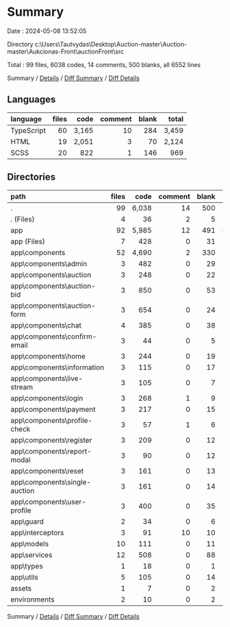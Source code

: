 # Summary

Date : 2024-05-08 13:52:05

Directory c:\\Users\\Tautvydas\\Desktop\\Auction-master\\Auction-master\\Aukcionas-Front\\auctionFront\\src

Total : 99 files,  6038 codes, 14 comments, 500 blanks, all 6552 lines

Summary / [Details](details.md) / [Diff Summary](diff.md) / [Diff Details](diff-details.md)

## Languages
| language | files | code | comment | blank | total |
| :--- | ---: | ---: | ---: | ---: | ---: |
| TypeScript | 60 | 3,165 | 10 | 284 | 3,459 |
| HTML | 19 | 2,051 | 3 | 70 | 2,124 |
| SCSS | 20 | 822 | 1 | 146 | 969 |

## Directories
| path | files | code | comment | blank | total |
| :--- | ---: | ---: | ---: | ---: | ---: |
| . | 99 | 6,038 | 14 | 500 | 6,552 |
| . (Files) | 4 | 36 | 2 | 5 | 43 |
| app | 92 | 5,985 | 12 | 491 | 6,488 |
| app (Files) | 7 | 428 | 0 | 31 | 459 |
| app\\components | 52 | 4,690 | 2 | 330 | 5,022 |
| app\\components\\admin | 3 | 482 | 0 | 29 | 511 |
| app\\components\\auction | 3 | 248 | 0 | 22 | 270 |
| app\\components\\auction-bid | 3 | 850 | 0 | 53 | 903 |
| app\\components\\auction-form | 3 | 654 | 0 | 24 | 678 |
| app\\components\\chat | 4 | 385 | 0 | 38 | 423 |
| app\\components\\confirm-email | 3 | 44 | 0 | 5 | 49 |
| app\\components\\home | 3 | 244 | 0 | 19 | 263 |
| app\\components\\information | 3 | 115 | 0 | 17 | 132 |
| app\\components\\live-stream | 3 | 105 | 0 | 7 | 112 |
| app\\components\\login | 3 | 268 | 1 | 9 | 278 |
| app\\components\\payment | 3 | 217 | 0 | 15 | 232 |
| app\\components\\profile-check | 3 | 57 | 1 | 6 | 64 |
| app\\components\\register | 3 | 209 | 0 | 12 | 221 |
| app\\components\\report-modal | 3 | 90 | 0 | 12 | 102 |
| app\\components\\reset | 3 | 161 | 0 | 13 | 174 |
| app\\components\\single-auction | 3 | 161 | 0 | 14 | 175 |
| app\\components\\user-profile | 3 | 400 | 0 | 35 | 435 |
| app\\guard | 2 | 34 | 0 | 6 | 40 |
| app\\interceptors | 3 | 91 | 10 | 10 | 111 |
| app\\models | 10 | 111 | 0 | 11 | 122 |
| app\\services | 12 | 508 | 0 | 88 | 596 |
| app\\types | 1 | 18 | 0 | 1 | 19 |
| app\\utils | 5 | 105 | 0 | 14 | 119 |
| assets | 1 | 7 | 0 | 2 | 9 |
| environments | 2 | 10 | 0 | 2 | 12 |

Summary / [Details](details.md) / [Diff Summary](diff.md) / [Diff Details](diff-details.md)